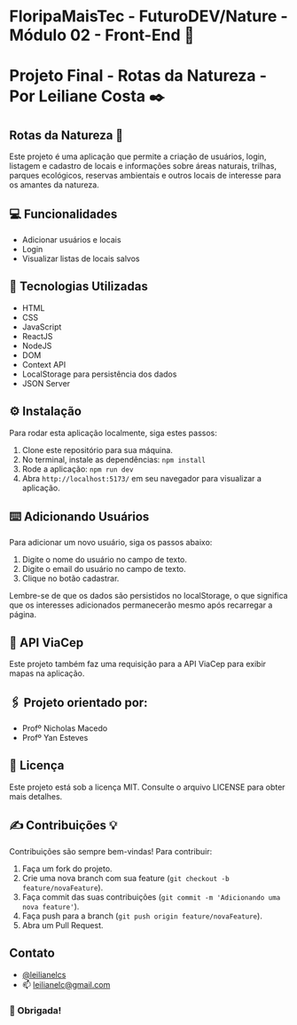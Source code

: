 # FloripaMaisTec - FuturoDEV/Nature - Módulo 02 - Front-End 🌟

# Projeto Final - Rotas da Natureza - Por Leiliane Costa ✒️


## Rotas da Natureza 📌
Este projeto é uma aplicação que permite a criação de usuários, login, listagem e cadastro de locais e informações sobre áreas naturais, trilhas, parques ecológicos, reservas ambientais e outros locais de interesse para os amantes da natureza.


## 💻 Funcionalidades
- Adicionar usuários e locais
- Login
- Visualizar listas de locais salvos


## 🚀 Tecnologias Utilizadas
- HTML
- CSS
- JavaScript
- ReactJS
- NodeJS
- DOM
- Context API
- LocalStorage para persistência dos dados
- JSON Server


## ⚙️ Instalação
Para rodar esta aplicação localmente, siga estes passos:

1. Clone este repositório para sua máquina.
2. No terminal, instale as dependências: `npm install`
3. Rode a aplicação: `npm run dev`
4. Abra `http://localhost:5173/` em seu navegador para visualizar a aplicação.


## ⌨️ Adicionando Usuários
Para adicionar um novo usuário, siga os passos abaixo:
1. Digite o nome do usuário no campo de texto.
2. Digite o email do usuário no campo de texto.
3. Clique no botão cadastrar.


Lembre-se de que os dados são persistidos no localStorage, o que significa que os interesses adicionados permanecerão mesmo após recarregar a página.


## 📝 API ViaCep 
Este projeto também faz uma requisição para a API ViaCep para exibir mapas na aplicação.


## 🖇️ Projeto orientado por:
- Profº Nicholas Macedo
- Profº Yan Esteves

## 📄 Licença
Este projeto está sob a licença MIT. Consulte o arquivo LICENSE para obter mais detalhes.


## ✍ Contribuições 💡 
Contribuições são sempre bem-vindas! Para contribuir:
1. Faça um fork do projeto.
2. Crie uma nova branch com sua feature (`git checkout -b feature/novaFeature`).
3. Faça commit das suas contribuições (`git commit -m 'Adicionando uma nova feature'`).
4. Faça push para a branch (`git push origin feature/novaFeature`).
5. Abra um Pull Request.

## Contato 
- [@leilianelcs](https://www.github.com/leilianelcs)
- 📫 leilianelc@gmail.com

### 🤝 Obrigada!